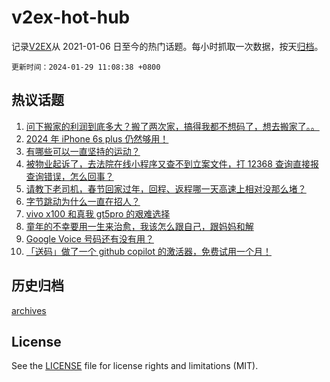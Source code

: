 # v2ex-hot-hub

 记录[V2EX](https://www.v2ex.com/)从 2021-01-06 日至今的热门话题。每小时抓取一次数据，按天[归档](archives)。

`更新时间：2024-01-29 11:08:38 +0800`

## 热议话题

1. [问下搬家的利润到底多大？搬了两次家，搞得我都不想码了，想去搬家了。。](https://www.v2ex.com/t/1012223)
1. [2024 年 iPhone 6s plus 仍然够用！](https://www.v2ex.com/t/1012174)
1. [有哪些可以一直坚持的运动？](https://www.v2ex.com/t/1012212)
1. [被物业起诉了，去法院在线小程序又查不到立案文件，打 12368 查询直接报查询错误，怎么回事？](https://www.v2ex.com/t/1012155)
1. [请教下老司机，春节回家过年，回程、返程哪一天高速上相对没那么堵？](https://www.v2ex.com/t/1012290)
1. [字节跳动为什么一直在招人？](https://www.v2ex.com/t/1012201)
1. [vivo x100 和真我 gt5pro 的艰难选择](https://www.v2ex.com/t/1012313)
1. [童年的不幸要用一生来治愈，我该怎么跟自己，跟妈妈和解](https://www.v2ex.com/t/1012337)
1. [Google Voice 号码还有没有用？](https://www.v2ex.com/t/1012268)
1. [「送码」做了一个 github copilot 的激活器，免费试用一个月！](https://www.v2ex.com/t/1012329)

## 历史归档

[archives](archives)

## License

See the [LICENSE](LICENSE) file for license rights and limitations (MIT).
